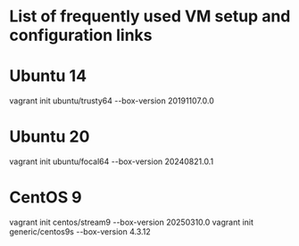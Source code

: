 
# List of frequently used VM setup and configuration links

# Ubuntu 14
vagrant init ubuntu/trusty64 --box-version 20191107.0.0

# Ubuntu 20
vagrant init ubuntu/focal64 --box-version 20240821.0.1

# CentOS 9 
vagrant init centos/stream9 --box-version 20250310.0
vagrant init generic/centos9s --box-version 4.3.12


